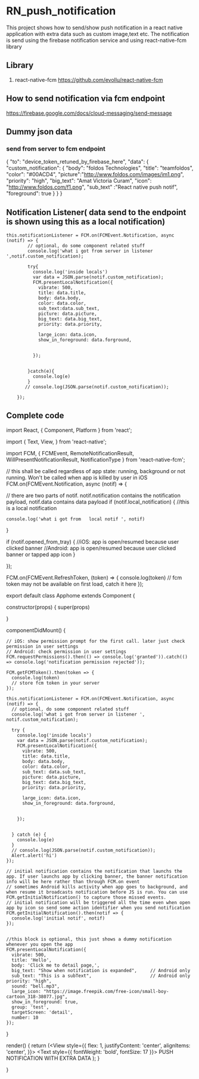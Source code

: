 # RN_push_notification
 This project shows how to send/show push notification in a react native application with extra data such as custom image,text etc. The notification is send using the firebase notification service and using react-native-fcm library

## Library
1) react-native-fcm
   https://github.com/evollu/react-native-fcm
   
## How to send notification via fcm endpoint
   https://firebase.google.com/docs/cloud-messaging/send-message
   
## Dummy json data
### send from server to fcm endpoint
   
   {
    "to": "device_token_retuned_by_firebase_here",
    "data": {
      "custom_notification": {
        "body": "foldos Technologies",
        "title": "teamfoldos",
        "color": "#00ACD4",
        "picture":"http://www.foldos.com/images/im1.png",
        "priority": "high",
        "big_text": "Amat Victoria Curam",
        "icon": "http://www.foldos.com/f1.png",
        "sub_text" :"React native push notif",
        "foreground": true
      }
    }
  }
  
  ## Notification Listener( data send to the endpoint is shown using this as a local notification)
  
    this.notificationListener = FCM.on(FCMEvent.Notification, async (notif) => {
            // optional, do some component related stuff
            console.log('what i got from server in listener ',notif.custom_notification);

            try{
              console.log('inside locals')
              var data = JSON.parse(notif.custom_notification);
              FCM.presentLocalNotification({
                vibrate: 500,
                title: data.title,
                body: data.body,
                color: data.color,
                sub_text:data.sub_text,
                picture: data.picture,
                big_text: data.big_text,
                priority: data.priority,
                
                large_icon: data.icon,
                show_in_foreground: data.forground,
               
                
              });
      

            }catch(e){
              console.log(e)
            }
           // console.log(JSON.parse(notif.custom_notification));
           
        });
        
        
  ## Complete code
  import React, { Component, Platform } from 'react';

import {
  Text,
  View,
} from 'react-native';

import FCM, { FCMEvent, RemoteNotificationResult, WillPresentNotificationResult, NotificationType } from 'react-native-fcm';







// this shall be called regardless of app state: running, background or not running. Won't be called when app is killed by user in iOS
FCM.on(FCMEvent.Notification, async (notif) => {


  // there are two parts of notif. notif.notification contains the notification payload, notif.data contains data payload
  if (notif.local_notification) {
    //this is a local notification

    console.log('what i got from   local notif ', notif)
  }


  if (notif.opened_from_tray) {
    //iOS: app is open/resumed because user clicked banner
    //Android: app is open/resumed because user clicked banner or tapped app icon
  }

});

FCM.on(FCMEvent.RefreshToken, (token) => {
  console.log(token)
  // fcm token may not be available on first load, catch it here
});




export default class Apphome extends Component {

  constructor(props) {
    super(props)

  }


  componentDidMount() {

    // iOS: show permission prompt for the first call. later just check permission in user settings
    // Android: check permission in user settings
    FCM.requestPermissions().then(() => console.log('granted')).catch(() => console.log('notification permission rejected'));

    FCM.getFCMToken().then(token => {
      console.log(token)
      // store fcm token in your server
    });

    this.notificationListener = FCM.on(FCMEvent.Notification, async (notif) => {
      // optional, do some component related stuff
      console.log('what i got from server in listener ', notif.custom_notification);

      try {
        console.log('inside locals')
        var data = JSON.parse(notif.custom_notification);
        FCM.presentLocalNotification({
          vibrate: 500,
          title: data.title,
          body: data.body,
          color: data.color,
          sub_text: data.sub_text,
          picture: data.picture,
          big_text: data.big_text,
          priority: data.priority,

          large_icon: data.icon,
          show_in_foreground: data.forground,


        });


      } catch (e) {
        console.log(e)
      }
      // console.log(JSON.parse(notif.custom_notification));
      Alert.alert('hi')
    });

    // initial notification contains the notification that launchs the app. If user launchs app by clicking banner, the banner notification info will be here rather than through FCM.on event
    // sometimes Android kills activity when app goes to background, and when resume it broadcasts notification before JS is run. You can use FCM.getInitialNotification() to capture those missed events.
    // initial notification will be triggered all the time even when open app by icon so send some action identifier when you send notification
    FCM.getInitialNotification().then(notif => {
      console.log('initial notif', notif)
    });


    //this block is optional, this just shows a dummy notification whenever you open the app
    FCM.presentLocalNotification({
      vibrate: 500,
      title: 'Hello',
      body: 'Click me to detail page,',
      big_text: "Show when notification is expanded",     // Android only
      sub_text: "This is a subText",                      // Android only priority: "high",
      sound: "bell.mp3",
      large_icon: "https://image.freepik.com/free-icon/small-boy-cartoon_318-38077.jpg",
      show_in_foreground: true,
      group: 'test',
      targetScreen: 'detail',
      number: 10
    });

  }




  render() {
    return (<View style={{ flex: 1, justifyContent: 'center', alignItems: 'center', }}>
      <Text style={{ fontWeight: 'bold', fontSize: 17 }}> PUSH NOTIFICATION WITH EXTRA DATA</Text>
    </View>);
  }

}





